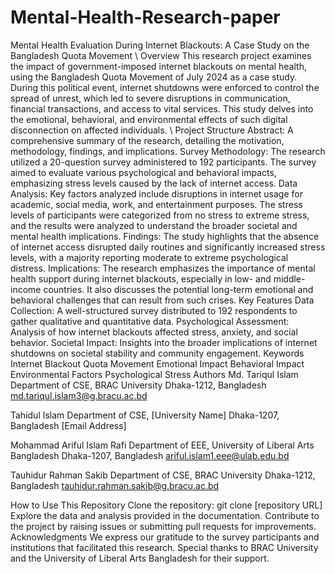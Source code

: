 # Mental-Health-Research-paper

Mental Health Evaluation During Internet Blackouts: A Case Study on the Bangladesh Quota Movement
\\
Overview
This research project examines the impact of government-imposed internet blackouts on mental health, using the Bangladesh Quota Movement of July 2024 as a case study. During this political event, internet shutdowns were enforced to control the spread of unrest, which led to severe disruptions in communication, financial transactions, and access to vital services. This study delves into the emotional, behavioral, and environmental effects of such digital disconnection on affected individuals.
\\
Project Structure
Abstract: A comprehensive summary of the research, detailing the motivation, methodology, findings, and implications.
Survey Methodology: The research utilized a 20-question survey administered to 192 participants. The survey aimed to evaluate various psychological and behavioral impacts, emphasizing stress levels caused by the lack of internet access.
Data Analysis: Key factors analyzed include disruptions in internet usage for academic, social media, work, and entertainment purposes. The stress levels of participants were categorized from no stress to extreme stress, and the results were analyzed to understand the broader societal and mental health implications.
Findings: The study highlights that the absence of internet access disrupted daily routines and significantly increased stress levels, with a majority reporting moderate to extreme psychological distress.
Implications: The research emphasizes the importance of mental health support during internet blackouts, especially in low- and middle-income countries. It also discusses the potential long-term emotional and behavioral challenges that can result from such crises.
Key Features
Data Collection: A well-structured survey distributed to 192 respondents to gather qualitative and quantitative data.
Psychological Assessment: Analysis of how internet blackouts affected stress, anxiety, and social behavior.
Societal Impact: Insights into the broader implications of internet shutdowns on societal stability and community engagement.
Keywords
Internet Blackout
Quota Movement
Emotional Impact
Behavioral Impact
Environmental Factors
Psychological Stress
Authors
Md. Tariqul Islam
Department of CSE, BRAC University
Dhaka-1212, Bangladesh
md.tariqul.islam3@g.bracu.ac.bd

Tahidul Islam
Department of CSE, [University Name]
Dhaka-1207, Bangladesh
[Email Address]

Mohammad Ariful Islam Rafi
Department of EEE, University of Liberal Arts Bangladesh
Dhaka-1207, Bangladesh
ariful.islam1.eee@ulab.edu.bd

Tauhidur Rahman Sakib
Department of CSE, BRAC University
Dhaka-1212, Bangladesh
tauhidur.rahman.sakib@g.bracu.ac.bd

How to Use This Repository
Clone the repository: git clone [repository URL]
Explore the data and analysis provided in the documentation.
Contribute to the project by raising issues or submitting pull requests for improvements.
Acknowledgments
We express our gratitude to the survey participants and institutions that facilitated this research. Special thanks to BRAC University and the University of Liberal Arts Bangladesh for their support.

